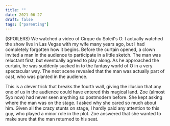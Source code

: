 ```yaml
---
title: ""
date: 2021-06-27
draft: false
tags: ["parenting"]
---
```

(SPOILERS) We watched a video of Cirque du Soleil's O. I actually watched the show live in Las Vegas with my wife many years ago, but I had completely forgotten how it begins. Before the curtain opened, a clown invited a man in the audience to participate in a little sketch. The man was reluctant first, but eventually agreed to play along. As he approached the curtain, he was suddenly sucked in to the fantasy world of O in a very spectacular way. The next scene revealed that the man was actually part of cast, who was planted in the audience. 

This is a clever trick that breaks the fourth wall, giving the illusion that any one of us in the audience could have entered this magical land. Zoe (almost 5yo now) had never seen anything so postmodern before. She kept asking where the man was on the stage. I asked why she cared so much about him. Given all the crazy stunts on stage, I hardly paid any attention to this guy, who played a minor role in the plot. Zoe answered that she wanted to make sure that the man returned to his seat.
